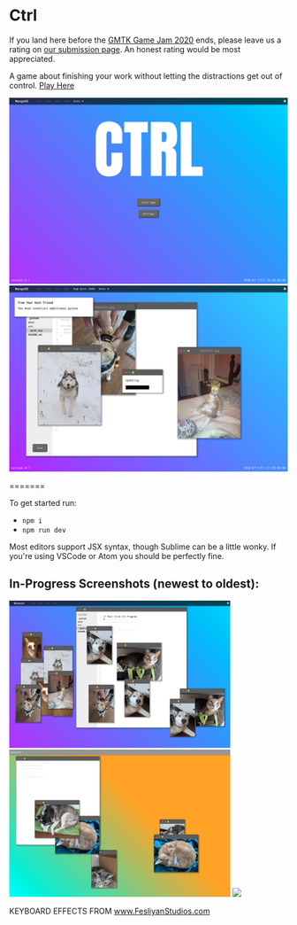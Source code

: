 # Ctrl

If you land here before the [GMTK Game Jam 2020](https://itch.io/jam/gmtk-2020) ends, please leave us a rating on [our submission page](https://itch.io/jam/gmtk-2020/rate/697767). An honest rating would be most appreciated.

A game about finishing your work without letting the distractions get out of control. [Play Here](https://wolfadex.github.io/gmtk-gamejam-2020/)

<img src="./screenshot_title-screen.png" width=600 />

<img src="./screenshot_game-play.png" width=600 />

=======

To get started run:

- `npm i`
- `npm run dev`

Most editors support JSX syntax, though Sublime can be a little wonky. 
If you're using VSCode or Atom you should be perfectly fine.

##  In-Progress Screenshots (newest to oldest):

<img src="./screenshot_in-progress_3.png" width=400 />

<img src="./screenshot_in-progress_2.png" width=400 />

<img src="./screenshot_in-progress_1.png" width=400 />

KEYBOARD EFFECTS FROM www.FesliyanStudios.com